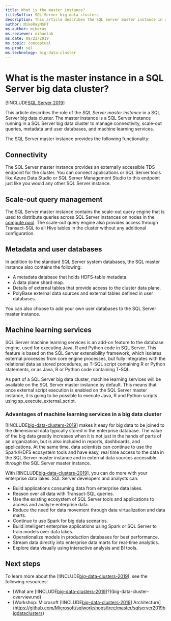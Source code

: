 ```yaml
---
title: What is the master instance?
titleSuffix: SQL Server big data clusters
description: This article describes the SQL Server master instance in a SQL Server 2019 big data cluster.
author: MikeRayMSFT 
ms.author: mikeray
ms.reviewer: mihaelab
ms.date: 08/21/2019
ms.topic: conceptual
ms.prod: sql
ms.technology: big-data-cluster
---
```


# What is the master instance in a SQL Server big data cluster?

[!INCLUDE[SQL Server 2019](../includes/applies-to-version/sqlserver2019.md)]

This article describes the role of the *SQL Server master instance* in a SQL Server big data cluster. The master instance is a SQL Server instance running in a SQL Server big data cluster to manage connectivity, scale-out queries, metadata and user databases, and machine learning services.

The SQL Server master instance provides the following functionality:

## Connectivity

The SQL Server master instance provides an externally accessible TDS endpoint for the cluster. You can connect applications or SQL Server tools like Azure Data Studio or SQL Server Management Studio to this endpoint just like you would any other SQL Server instance.

## Scale-out query management

The SQL Server master instance contains the scale-out query engine that is used to distribute queries across SQL Server instances on nodes in the [compute pool](concept-compute-pool.md). The scale-out query engine also provides access through Transact-SQL to all Hive tables in the cluster without any additional configuration.

## Metadata and user databases

In addition to the standard SQL Server system databases, the SQL master instance also contains the following:

- A metadata database that holds HDFS-table metadata.
- A data plane shard map.
- Details of external tables that provide access to the cluster data plane.
- PolyBase external data sources and external tables defined in user databases.

You can also choose to add your own user databases to the SQL Server master instance.

## Machine learning services

SQL Server machine learning services is an add-on feature to the database engine, used for executing Java, R and Python code in SQL Server. This feature is based on the SQL Server extensibility framework, which isolates external processes from core engine processes, but fully integrates with the relational data as stored procedures, as T-SQL script containing R or Python statements, or as Java, R or Python code containing T-SQL.

As part of a SQL Server big data cluster, machine learning services will be available on the SQL Server master instance by default. This means that once external script execution is enabled on the SQL Server master instance, it is going to be possible to execute Java, R and Python scripts using sp_execute_external_script.

### Advantages of machine learning services in a big data cluster

[!INCLUDE[big-data-clusters-2019](../includes/ssbigdataclusters-ss-nover.md)] makes it easy for big data to be joined to the dimensional data typically stored in the enterprise database. The value of the big data greatly increases when it is not just in the hands of parts of an organization, but is also included in reports, dashboards, and applications. At the same time, data scientists can continue to use the Spark/HDFS ecosystem tools and have easy, real time access to the data in the SQL Server master instance and in external data sources accessible _through_ the SQL Server master instance.

With [!INCLUDE[big-data-clusters-2019](../includes/ssbigdataclusters-ss-nover.md)], you can do more with your enterprise data lakes. SQL Server developers and analysts can:

* Build applications consuming data from enterprise data lakes.
* Reason over all data with Transact-SQL queries.
* Use the existing ecosystem of SQL Server tools and applications to access and analyze enterprise data.
* Reduce the need for data movement through data virtualization and data marts.
* Continue to use Spark for big data scenarios.
* Build intelligent enterprise applications using Spark or SQL Server to train models over data lakes.
* Operationalize models in production databases for best performance.
* Stream data directly into enterprise data marts for real-time analytics.
* Explore data visually using interactive analysis and BI tools.

## Next steps

To learn more about the [!INCLUDE[big-data-clusters-2019](../includes/ssbigdataclusters-ss-nover.md)], see the following resources:

- [What are [!INCLUDE[big-data-clusters-2019](../includes/ssbigdataclusters-ver15.md)]?](big-data-cluster-overview.md)
- [Workshop: Microsoft [!INCLUDE[big-data-clusters-2019](../includes/ssbigdataclusters-ss-nover.md)] Architecture](https://github.com/Microsoft/sqlworkshops/tree/master/sqlserver2019bigdataclusters)
